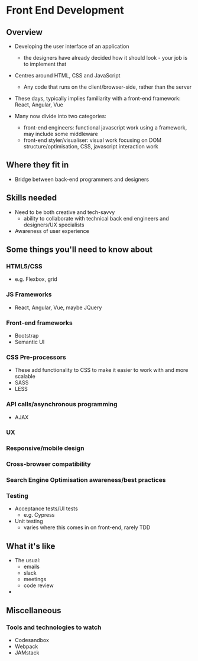 # Front End Development

## Overview

* Developing the user interface of an application
  - the designers have already decided how it should look - your job is to implement that
* Centres around HTML, CSS and JavaScript
  - Any code that runs on the client/browser-side, rather than the server
* These days, typically implies familiarity with a front-end framework: React, Angular, Vue

* Many now divide into two categories:
  - front-end engineers: functional javascript work using a framework, may include some middleware
  - front-end styler/visualiser: visual work focusing on DOM structure/optimisation, CSS, javascript interaction work

## Where they fit in

* Bridge between back-end programmers and designers

## Skills needed

* Need to be both creative and tech-savvy
  - ability to collaborate with technical back end engineers and designers/UX specialists
* Awareness of user experience

## Some things you'll need to know about

### HTML5/CSS

* e.g. Flexbox, grid

### JS Frameworks

* React, Angular, Vue, maybe JQuery

### Front-end frameworks

* Bootstrap
* Semantic UI

### CSS Pre-processors

* These add functionality to CSS to make it easier to work with and more scalable
* SASS
* LESS

### API calls/asynchronous programming

* AJAX

### UX

### Responsive/mobile design

### Cross-browser compatibility

### Search Engine Optimisation awareness/best practices

### Testing

* Acceptance tests/UI tests
  - e.g. Cypress
* Unit testing
  - varies where this comes in on front-end, rarely TDD


## What it's like

* The usual:
  - emails
  - slack
  - meetings
  - code review
*



## Miscellaneous

### Tools and technologies to watch
* Codesandbox
* Webpack
* JAMstack
